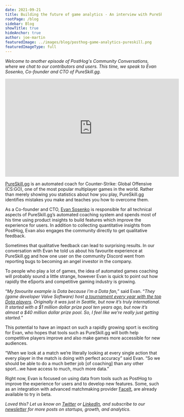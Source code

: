 ```yaml
---
date: 2021-09-21
title: Building the future of game analytics - An interview with PureSkill.gg CTO, Evan Sosenko
rootPage: /blog
sidebar: Blog
showTitle: true
hideAnchor: true
author: joe-martin
featuredImage: ../images/blog/posthog-game-analytics-pureskill.png
featuredImageType: full
---
```

_Welcome to another episode of PostHog's Community Conversations, where we chat to our contributors and users. This time, we speak to Evan Sosenko, Co-founder and CTO of PureSkill.gg._

<iframe width="560" height="315" src="https://youtu.be/x1jxCJb9zII" title="YouTube video player" frameborder="0" allow="accelerometer; autoplay; clipboard-write; encrypted-media; gyroscope; picture-in-picture" allowfullscreen></iframe>

[PureSkill.gg](https://pureskill.gg/) is an automated coach for Counter-Strike: Global Offensive (CS:GO), one of the most popular multiplayer games in the world. Rather than merely showing you statistics about how you play, PureSkill.gg identifies mistakes you make and teaches you how to overcome them.

As a Co-founder and CTO, [Evan Sosenko](https://www.linkedin.com/in/evan-sosenko-599b0483/) is responsible for all technical aspects of PureSkill.gg’s automated coaching system and spends most of his time using product insights to build features which improve the experience for users. In addition to collecting quantitative insights from PostHog, Evan also engages the community directly to get qualitative feedback. 

Sometimes that qualitative feedback can lead to surprising results. In our conversation with Evan he told us about his favourite experience at PureSkill.gg and how one user on the community Discord went from reporting bugs to becoming an angel investor in the company.

To people who play a lot of games, the idea of automated games coaching will probably sound a little strange, however Evan is quick to point out how rapidly the eSports and competitive gaming industry is growing.  

“_My favourite example is Dota because I’m a Dota fan,_” said Evan. “_They (game developer Valve Software) host [a tournament every year with the top Dota players](https://www.dota2.com/international/overview). Originally it was just in Seattle, but now it’s truly international. It started with a $1 million dollar prize pool ten years ago, but now it’s almost a $40 million dollar prize pool. So, I feel like we’re really just getting started._”

This potential to have an impact on such a rapidly growing sport is exciting for Evan, who hopes that tools such as PureSkill.gg will both help competitive players improve and also make games more accessible for new audiences.

“When we look at a match we’re literally looking at every single action that every player in the match is doing with perfect accuracy” said Evan. “So we should be able to do a much better job [of coaching] than any other sport...we have access to much, much more data.”

Right now, Evan is focused on using data from tools such as PostHog to improve the experience for users and to develop new features. Some, such as an integration with advanced matchmaking provider [FaceIt](https://www.faceit.com/), are already available to try in beta. 

_Loved this? Let us know on [Twitter](https://twitter.com/posthoghq) or [LinkedIn](https://linkedin.com/company/posthog), and subscribe to our [newsletter](https://posthog.com/newsletter) for more posts on startups, growth, and analytics._

